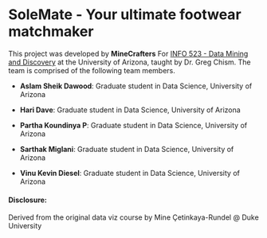 # SoleMate - Your ultimate footwear matchmaker

This project was developed by **MineCrafters** For [INFO 523 - Data Mining and Discovery](https://datamineaz.org/) at the University of Arizona, taught by Dr. Greg Chism. The team is comprised of the following team members.

-   **Aslam Sheik Dawood**: Graduate student in Data Science, University of Arizona

-   **Hari Dave**: Graduate student in Data Science, University of Arizona

-   **Partha Koundinya P**: Graduate student in Data Science, University of Arizona

-   **Sarthak Miglani**: Graduate student in Data Science, University of Arizona

-   **Vinu Kevin Diesel**: Graduate student in Data Science, University of Arizona

#### Disclosure:
Derived from the original data viz course by Mine Çetinkaya-Rundel @ Duke University
